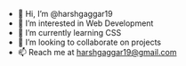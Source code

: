 - 👋 Hi, I’m @harshgaggar19
- 👀 I’m interested in Web Development
- 🌱 I’m currently learning CSS
- 💞️ I’m looking to collaborate on projects
- 📫 Reach me at harshgaggar19@gmail.com

<!---
harshgaggar19/harshgaggar19 is a ✨ special ✨ repository because its `README.md` (this file) appears on your GitHub profile.
You can click the Preview link to take a look at your changes.
--->
